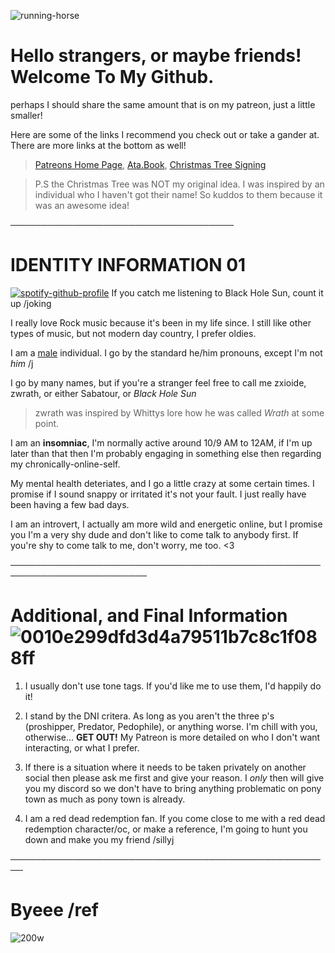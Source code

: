 ![running-horse](https://github.com/user-attachments/assets/c3be5708-e5d7-40b0-b663-e3614c74af7d)

# Hello strangers, or maybe friends! Welcome To My Github.
perhaps I should share the same amount that is on my patreon, just a little smaller!

Here are some of the links I recommend you check out or take a gander at. There are more links at the bottom as well!

> [Patreons Home Page](https://www.patreon.com/c/user/posts?u=85089921),  [Ata.Book](https://zxioide.atabook.org/),  [Christmas Tree Signing](https://colormytree.me/2024/01JE2XWHK1YHZ7CY10Q7036SDX)

> P.S the Christmas Tree was NOT my original idea. I was inspired by an individual who I haven't got their name! So kuddos to them because it was an awesome idea!

────────────────────────────────────

# IDENTITY INFORMATION 01

[![spotify-github-profile](https://spotify-github-profile.kittinanx.com/api/view?uid=314lk5plcho6tynqye2qelu5zs5m&cover_image=true&theme=novatorem&show_offline=true&background_color=121212&interchange=true&bar_color=53b14f&bar_color_cover=true)](https://spotify-github-profile.kittinanx.com/api/view?uid=314lk5plcho6tynqye2qelu5zs5m&redirect=true) If you catch me listening to Black Hole Sun, count it up /joking

I really love Rock music because it's been in my life since. I still like other types of music, but not modern day country, I prefer oldies.

I am a [male](https://en.pronouns.page/@zxioide) individual. I go by the standard he/him pronouns, except I'm not *him* /j

I go by many names, but if you're a stranger feel free to call me zxioide, zwrath, or either Sabatour, or *Black Hole Sun*

> zwrath was inspired by Whittys lore how he was called *Wrath* at some point.

I am an **insomniac**, I'm normally active around 10/9 AM to 12AM, if I'm up later than that then I'm probably engaging in something else then regarding my chronically-online-self.

My mental health deteriates, and I go a little crazy at some certain times. I promise if I sound snappy or irritated it's not your fault. I just really have been having a few bad days.

I am an introvert, I actually am more wild and energetic online, but I promise you I'm a very shy dude and don't like to come talk to anybody first. If you're shy to come talk to me, don't worry, me too. <3

────────────────────────────────────────────────────────────────────────

# Additional, and Final Information ![0010e299dfd3d4a79511b7c8c1f088ff](https://github.com/user-attachments/assets/e8c22b1f-afb4-409a-ae5c-e991fe814713)



1. I usually don't use tone tags. If you'd like me to use them, I'd happily do it!
   
2. I stand by the DNI critera. As long as you aren't the three p's (proshipper, Predator, Pedophile), or anything worse. I'm chill with you, otherwise... **GET OUT!** My Patreon is more detailed on who I don't want interacting, or what I prefer.

3. If there is a situation where it needs to be taken privately on another social then please ask me first and give your reason. I *only* then will give you my discord so we don't have to bring anything problematic on pony town as much as pony town is already.

4. I am a red dead redemption fan. If you come close to me with a red dead redemption character/oc, or make a reference, I'm going to hunt you down and make you my friend /sillyj

────────────────────────────────────────────────────
  
   # Byeee /ref
![200w](https://github.com/user-attachments/assets/7332f0c4-3038-42de-ba86-7d440c76eb4b)



